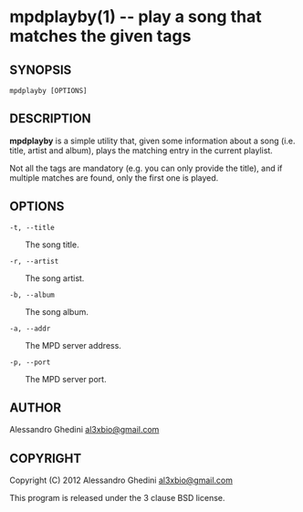mpdplayby(1) -- play a song that matches the given tags
=======================================================

## SYNOPSIS

`mpdplayby [OPTIONS]`

## DESCRIPTION

**mpdplayby** is a simple utility that, given some information about a song
(i.e. title, artist and album), plays the matching entry in the current playlist.

Not all the tags are mandatory (e.g. you can only provide the title), and if
multiple matches are found, only the first one is played.

## OPTIONS ##

`-t, --title`

&nbsp;&nbsp;&nbsp;&nbsp;&nbsp;&nbsp;
The song title.

`-r, --artist`

&nbsp;&nbsp;&nbsp;&nbsp;&nbsp;&nbsp;
The song artist.

`-b, --album`

&nbsp;&nbsp;&nbsp;&nbsp;&nbsp;&nbsp;
The song album.

`-a, --addr`

&nbsp;&nbsp;&nbsp;&nbsp;&nbsp;&nbsp;
The MPD server address.

`-p, --port`

&nbsp;&nbsp;&nbsp;&nbsp;&nbsp;&nbsp;
The MPD server port.

## AUTHOR ##

Alessandro Ghedini <al3xbio@gmail.com>

## COPYRIGHT ##

Copyright (C) 2012 Alessandro Ghedini <al3xbio@gmail.com>

This program is released under the 3 clause BSD license.
